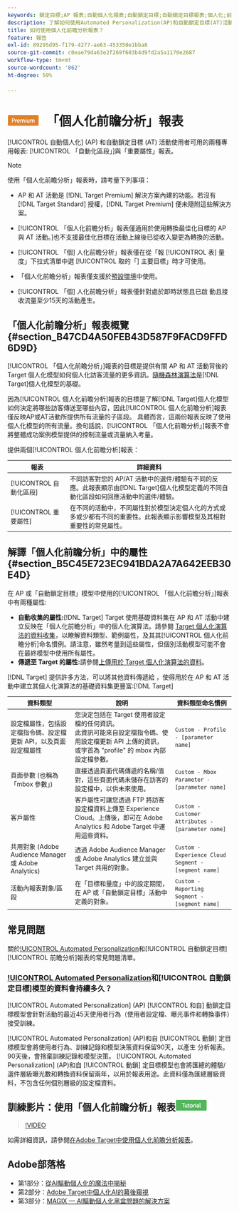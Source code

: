 ```yaml
---
keywords: 鎖定目標;AP 報表;自動個人化報表;自動鎖定目標;自動鎖定目標報表;個人化;前瞻分析;自動化區段;faq;常見問題集;重要屬性
description: 了解如何使用Automated Personalization(AP)和自動鎖定目標(AT)活動專用的報表 — 自動化區段和重要屬性。
title: 如何使用個人化前瞻分析報表？
feature: 報告
exl-id: 89295d95-f179-4277-ae63-453350e1bba8
source-git-commit: c0eae79da63e2f269f603b4d9fd2a5a1170e2687
workflow-type: tm+mt
source-wordcount: '862'
ht-degree: 59%

---
```


# ![PREMIUM](/help/assets/premium.png) 「個人化前瞻分析」報表

[!UICONTROL 自動個人化] (AP) 和自動鎖定目標 (AT) 活動使用者可用的兩種專用報表: [!UICONTROL 「自動化區段」]與「重要屬性」報表。

>[!NOTE]
>
>使用「個人化前瞻分析」報表時，請考量下列事項：
>
>* AP 和 AT 活動是 [!DNL Target Premium] 解決方案內建的功能。若沒有 [!DNL Target Standard] 授權，[!DNL Target Premium] 便未隨附這些解決方案。
   >
   >
* [!UICONTROL 「個人化前瞻分析」報表僅適用於使用轉換最佳化目標的 AP 與 AT 活動。]也不支援最佳化目標在活動上線後已從收入變更為轉換的活動。
   >
   >
* [!UICONTROL 「個] 人化前瞻分析」報表僅在從「報 [!UICONTROL 表] 量度」下拉式清單中選 [!UICONTROL 取的「] 主要目標」時才可使用。
   >
   >
* 「個人化前瞻分析」報表僅支援於[預設環境](/help/administrating-target/hosts.md)中使用。
   >
   >
* [!UICONTROL 「個] 人化前瞻分析」報表僅針對處於即時狀態且已啟  動且接收流量至少15天的活動產生。


## 「個人化前瞻分析」報表概覽  {#section_B47CD4A50FEB43D587F9FACD9FFD6D9D}

[!UICONTROL 「個人化前瞻分析」]報表的目標是提供有關 AP 和 AT 活動背後的 Target 個人化模型如何個人化訪客流量的更多資訊。[隨機森林演算法](/help/c-activities/t-automated-personalization/algo-random-forest.md)是[!DNL Target]個人化模型的基礎。

因為[!UICONTROL 個人化前瞻分析]報表的目標是了解[!DNL Target]個人化模型如何決定將哪些訪客傳送至哪些內容，因此[!UICONTROL 個人化前瞻分析]報表僅反映AP或AT活動所提供所有流量的子區段。 具體而言，這兩份報表反映了使用個人化模型的所有流量。換句話說，[!UICONTROL 「個人化前瞻分析」]報表不會將整體成功案例模型提供的控制流量或流量納入考量。

提供兩個[!UICONTROL 個人化前瞻分析]報表：

| 報表 | 詳細資料 |
|--- |--- |
| [!UICONTROL 自動化區段] | 不同訪客對您的 AP/AT 活動中的選件/體驗有不同的反應。此報表顯示由[!DNL Target]個人化模型定義的不同自動化區段如何回應活動中的選件/體驗。 |
| [!UICONTROL 重要屬性] | 在不同的活動中，不同屬性對於模型決定個人化的方式或多或少都有不同的重要性。此報表顯示影響模型及其相對重要性的常見屬性。 |

## 解譯「個人化前瞻分析」中的屬性 {#section_B5C45E723EC941BDA2A7A642EEB30E4D}

在 AP 或「自動鎖定目標」模型中使用的[!UICONTROL 「個人化前瞻分析」]報表中有兩種屬性:

* **自動收集的屬性:**[!DNL Target] Target 使用基礎資料集在 AP 和 AT 活動中建立反映在「個人化前瞻分析」中的個人化演算法。請參閱 [Target 個人化演算法的資料收集](/help/c-activities/t-automated-personalization/ap-data.md)，以瞭解資料類型、範例屬性，及其其[!UICONTROL 個人化前瞻分析]命名慣例。請注意，雖然考量到這些屬性，但個別活動模型可能不會在最終模型中使用所有屬性。
* **傳遞至 Target 的屬性:**&#x200B;請參閱[上傳用於 Target 個人化演算法的資料](/help/c-activities/t-automated-personalization/uploading-data-for-the-target-personalization-algorithms.md)。

[!DNL Target] 提供許多方法，可以將其他資料傳遞給 ，使得用於在 AP 和 AT 活動中建立其個人化演算法的基礎資料集更豐富:[!DNL Target]

| 資料類型 | 說明 | 資料類型命名慣例 |
|--- |--- |--- |
| 設定檔屬性，包括設定檔指令碼、設定檔更新 API，以及頁面設定檔屬性 | 您決定包括在 Target 使用者設定檔的任何資訊。<br>此資訊可能來自設定檔指令碼、使用設定檔更新 API 上傳的資訊，或字首為 &quot;profile&quot; 的 mbox 內部設定檔參數。 | `Custom - Profile - [parameter name]` |
| 頁面參數 (也稱為「mbox 參數」) | 直接透過頁面代碼傳遞的名稱/值對，這些頁面代碼未儲存在訪客的設定檔中，以供未來使用。 | `Custom - Mbox Parameter - [parameter name]` |
| 客戶屬性 | 客戶屬性可讓您透過 FTP 將訪客設定檔資料上傳至 Experience Cloud。上傳後，即可在 Adobe Analytics 和 Adobe Target 中運用這些資料。 | `Custom - Customer Attributes - [parameter name]` |
| 共用對象 (Adobe Audience Manager 或 Adobe Analytics) | 透過 Adobe Audience Manager 或 Adobe Analytics 建立並與 Target 共用的對象。 | `Custom - Experience Cloud Segment - [segment name]` |
| 活動內報表對象/區段 | 在「目標和量度」中的設定期間，在 AP 或「自動鎖定目標」活動中定義的對象。 | `Custom - Reporting Segment - [segment name]` |

## 常見問題

關於[!UICONTROL Automated Personalization](AP)和[!UICONTROL 自動鎖定目標] [!UICONTROL 前瞻分析]報表的常見問題清單。

### [!UICONTROL Automated Personalization](AP)和[!UICONTROL 自動鎖定目標]模型的資料會持續多久？

[!UICONTROL Automated Personalization] (AP) [!UICONTROL 和自] 動鎖定目標模型會針對活動的最近45天使用者行為（使用者設定檔、曝光事件和轉換事件）接受訓練。

[!UICONTROL Automated Personalization] (AP)和自 [!UICONTROL 動鎖] 定目標模型會將使用者行為、訓練記錄和模型決策資料保留90天，以產生  分析報表。90天後，會捨棄訓練記錄和模型決策。 [!UICONTROL Automated Personalization] (AP)和自 [!UICONTROL 動鎖] 定目標模型也會將匯總的體驗/選件層級曝光數和轉換資料保留兩年，以用於報表用途。此資料僅為匯總層級資料，不包含任何個別層級的設定檔資料。

## 訓練影片：使用「個人化前瞻分析」報表![教學課程徽章](/help/assets/tutorial.png)

>[!VIDEO](https://video.tv.adobe.com/v/25601/)

如需詳細資訊，請參閱[在Adobe Target中使用個人化前瞻分析報表](https://helpx.adobe.com/target/kt/using/personalization-insights-report-feature-video-use.html)。

## Adobe部落格

* 第1部分：[從AI驅動個人化的魔法中揭秘](https://theblog.adobe.com/taking-mystery-magic-ai-driven-personalization-part-1/)
* 第2部分：[Adobe Target中個人化AI的幕後窺視](https://theblog.adobe.com/a-peek-behind-the-curtain-of-ai-for-personalization-in-adobe-target/)
* 第3部分：[MAGIX — AI驅動個人化黑盒問題的解決方案](https://theblog.adobe.com/magix-the-solution-to-the-black-box-issue-of-ai-driven-personalization/)
